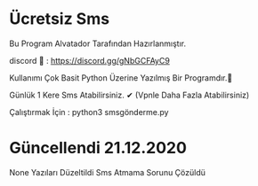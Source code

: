 # Ücretsiz Sms
Bu Program Alvatador  Tarafından Hazırlanmıştır.


discord 📸 : https://discord.gg/gNbGCFAyC9


Kullanımı Çok Basit Python Üzerine Yazılmış Bir Programdır.💯  

Günlük 1 Kere Sms Atabilirsiniz. ✔ (Vpnle Daha Fazla Atabilirsiniz)


Çalıştırmak İçin : python3 smsgönderme.py


# Güncellendi 21.12.2020

None Yazıları Düzeltildi Sms Atmama Sorunu Çözüldü
